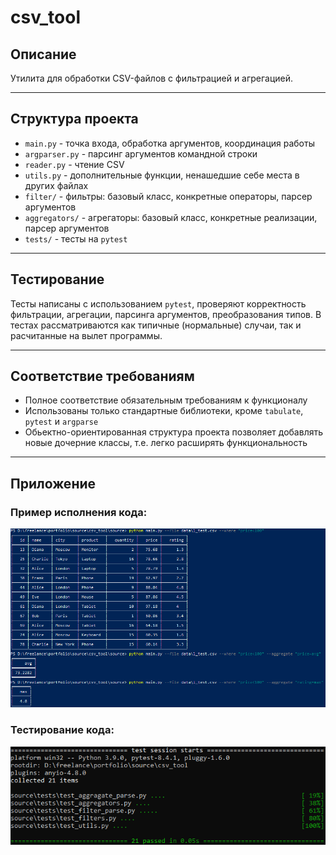 # csv_tool

## Описание  
Утилита для обработки CSV-файлов с фильтрацией и агрегацией.

---

## Структура проекта

- `main.py` - точка входа, обработка аргументов, координация работы
- `argparser.py` - парсинг аргументов командной строки
- `reader.py` - чтение CSV
- `utils.py` - дополнительные функции, ненашедшие себе места в других файлах
- `filter/` - фильтры: базовый класс, конкретные операторы, парсер аргументов
- `aggregators/` - агрегаторы: базовый класс, конкретные реализации, парсер аргументов
- `tests/` - тесты на `pytest`

---

## Тестирование

Тесты написаны с использованием `pytest`, проверяют корректность фильтрации, агрегации, парсинга аргументов, преобразования типов. В тестах рассматриваются как типичные (нормальные) случаи, так и расчитанные на вылет программы.

---

## Соответствие требованиям

- Полное соответствие обязательным требованиям к функционалу
- Использованы только стандартные библиотеки, кроме `tabulate`, `pytest` и `argparse`
- Обьектно-ориентированная структура проекта позволяет добавлять новые дочерние классы, т.е. легко расширять функциональность

---

## Приложение

### Пример исполнения кода:

![Пример исполнения кода](images/app.png)

### Тестирование кода:

![Тестирование кода](images/tests.png)